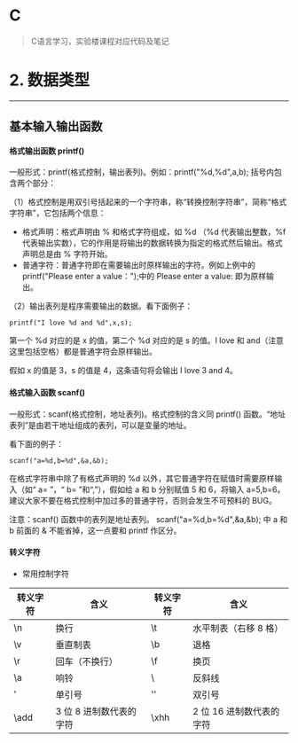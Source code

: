 # C

> C语言学习，实验楼课程对应代码及笔记

# 2. 数据类型
---
## 基本输入输出函数
#### 格式输出函数 printf()
一般形式：printf(格式控制，输出表列)。例如：printf("%d,%d",a,b); 括号内包含两个部分：

（1）格式控制是用双引号括起来的一个字符串，称“转换控制字符串”，简称“格式字符串”，它包括两个信息：

* 格式声明：格式声明由 % 和格式字符组成，如 %d （%d 代表输出整数，%f 代表输出实数），它的作用是将输出的数据转换为指定的格式然后输出。格式声明总是由 % 字符开始。
* 普通字符：普通字符即在需要输出时原样输出的字符。例如上例中的 printf("Please enter a value：");中的 Please enter a value: 即为原样输出。

（2）输出表列是程序需要输出的数据。看下面例子：

`
printf("I love %d and %d",x,s);
`

第一个 %d 对应的是 x 的值，第二个 %d 对应的是 s 的值。I love 和 and（注意这里包括空格）都是普通字符会原样输出。

假如 x 的值是 3，s 的值是 4，这条语句将会输出 I love 3 and 4。

#### 格式输入函数 scanf()
一般形式：scanf(格式控制，地址表列)。格式控制的含义同 printf() 函数。“地址表列”是由若干地址组成的表列，可以是变量的地址。

看下面的例子：

`
scanf("a=%d,b=%d",&a,&b);
`

在格式字符串中除了有格式声明的 %d 以外，其它普通字符在赋值时需要原样输入（如“ a= ”，“ b= ”和“,”），假如给 a 和 b 分别赋值 5 和 6，将输入 a=5,b=6。 建议大家不要在格式控制中加过多的普通字符，否则会发生不可预料的 BUG。

注意：scanf() 函数中的表列是地址表列。 scanf("a=%d,b=%d",&a,&b); 中 a 和 b 前面的 & 不能省掉，这一点要和 printf 作区分。

#### 转义字符
* 常用控制字符

| 转义字符 | 含义                    | 转义字符 | 含义                     |
| -------- | ----------------------- | -------- | ------------------------ |
| \n       | 换行                    | \t       | 水平制表（右移 8 格）    |
| \v       | 垂直制表                | \b       | 退格                     |
| \r       | 回车（不换行）          | \f       | 换页                     |
| \a       | 响铃                    | \\       | 反斜线                   |
| \'       | 单引号                  | \''      | 双引号                   |
| \add     | 3 位 8 进制数代表的字符 | \xhh     | 2 位 16 进制数代表的字符 |

